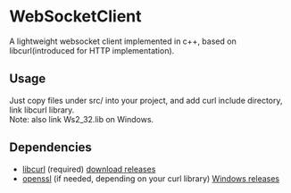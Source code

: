 # WebSocketClient

A lightweight websocket client implemented in c++, based on libcurl(introduced for HTTP implementation).

## Usage

Just copy files under src/ into your project, and add curl include directory, link libcurl library.  
Note: also link Ws2_32.lib on Windows.

## Dependencies

- [libcurl](https://curl.haxx.se) (required) [download releases](https://curl.haxx.se/download.html)
- [openssl](https://www.openssl.org) (if needed, depending on your curl library) [Windows releases](https://curl.haxx.se/windows/)
